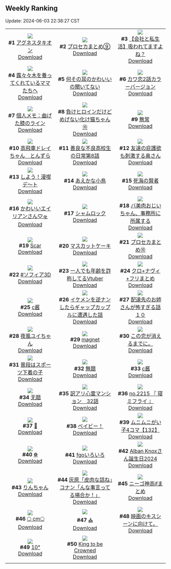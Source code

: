 ## Weekly Ranking
Update: 2024-06-03 22:38:27 CST

|      |      |      |
| :----: | :----: | :----: |
| ![](https://i.pixiv.re/c/240x480/img-master/img/2024/05/28/00/16/54/119114038_p0_master1200.jpg)<br>**#1** [アグネスタキオン](https://www.pixiv.net/artworks/119114038)<br>[Download](https://i.pixiv.re/img-original/img/2024/05/28/00/16/54/119114038_p0.jpg) | ![](https://i.pixiv.re/c/240x480/img-master/img/2024/05/27/22/27/35/119108713_p0_master1200.jpg)<br>**#2** [プロセカまとめ⑨](https://www.pixiv.net/artworks/119108713)<br>[Download](https://i.pixiv.re/img-original/img/2024/05/27/22/27/35/119108713_p0.jpg) | ![](https://i.pixiv.re/c/240x480/img-master/img/2024/05/28/12/15/21/119124251_p0_master1200.jpg)<br>**#3** [【会社と私生活】吸われてますよね？](https://www.pixiv.net/artworks/119124251)<br>[Download](https://i.pixiv.re/img-original/img/2024/05/28/12/15/21/119124251_p0.jpg) |
| ![](https://i.pixiv.re/c/240x480/img-master/img/2024/05/29/21/32/52/119164000_p0_master1200.jpg)<br>**#4** [露々々木を養ってくれているママたちへ](https://www.pixiv.net/artworks/119164000)<br>[Download](https://i.pixiv.re/img-original/img/2024/05/29/21/32/52/119164000_p0.jpg) | ![](https://i.pixiv.re/c/240x480/img-master/img/2024/05/29/00/00/55/119141561_p0_master1200.jpg)<br>**#5** [何その耳のかわいいの聞いてない](https://www.pixiv.net/artworks/119141561)<br>[Download](https://i.pixiv.re/img-original/img/2024/05/29/00/00/55/119141561_p0.jpg) | ![](https://i.pixiv.re/c/240x480/img-master/img/2024/05/28/12/00/25/119124024_p0_master1200.jpg)<br>**#6** [カワ恋2話カラーバージョン](https://www.pixiv.net/artworks/119124024)<br>[Download](https://i.pixiv.re/img-original/img/2024/05/28/12/00/25/119124024_p0.jpg) |
| ![](https://i.pixiv.re/c/240x480/img-master/img/2024/05/28/06/00/08/119119317_p0_master1200.jpg)<br>**#7** [個人メモ：曲げた膝のライン](https://www.pixiv.net/artworks/119119317)<br>[Download](https://i.pixiv.re/img-original/img/2024/05/28/06/00/08/119119317_p0.jpg) | ![](https://i.pixiv.re/c/240x480/img-master/img/2024/05/28/00/01/17/119113367_p0_master1200.jpg)<br>**#8** [負けヒロインだけどめげない化け猫ちゃん⑩](https://www.pixiv.net/artworks/119113367)<br>[Download](https://i.pixiv.re/img-original/img/2024/05/28/00/01/17/119113367_p0.png) | ![](https://i.pixiv.re/c/240x480/img-master/img/2024/05/27/00/00/27/119083349_p0_master1200.jpg)<br>**#9** [無常](https://www.pixiv.net/artworks/119083349)<br>[Download](https://i.pixiv.re/img-original/img/2024/05/27/00/00/27/119083349_p0.png) |
| ![](https://i.pixiv.re/c/240x480/img-master/img/2024/05/28/11/23/02/119123397_p0_master1200.jpg)<br>**#10** [高飛車ドレイちゃん　とんずら](https://www.pixiv.net/artworks/119123397)<br>[Download](https://i.pixiv.re/img-original/img/2024/05/28/11/23/02/119123397_p0.png) | ![](https://i.pixiv.re/c/240x480/img-master/img/2024/05/29/00/01/41/119141655_p0_master1200.jpg)<br>**#11** [善良な不良高校生の日常第8話](https://www.pixiv.net/artworks/119141655)<br>[Download](https://i.pixiv.re/img-original/img/2024/05/29/00/01/41/119141655_p0.jpg) | ![](https://i.pixiv.re/c/240x480/img-master/img/2024/05/28/00/07/52/119113718_p0_master1200.jpg)<br>**#12** [友達の庇護欲も刺激する奥さん](https://www.pixiv.net/artworks/119113718)<br>[Download](https://i.pixiv.re/img-original/img/2024/05/28/00/07/52/119113718_p0.jpg) |
| ![](https://i.pixiv.re/c/240x480/img-master/img/2024/05/27/00/01/19/119083500_p0_master1200.jpg)<br>**#13** [しよう！漫喫デ～ト](https://www.pixiv.net/artworks/119083500)<br>[Download](https://i.pixiv.re/img-original/img/2024/05/27/00/01/19/119083500_p0.jpg) | ![](https://i.pixiv.re/c/240x480/img-master/img/2024/05/27/00/00/10/119083266_p0_master1200.jpg)<br>**#14** [あえかな小鳥](https://www.pixiv.net/artworks/119083266)<br>[Download](https://i.pixiv.re/img-original/img/2024/05/27/00/00/10/119083266_p0.jpg) | ![](https://i.pixiv.re/c/240x480/img-master/img/2024/05/28/10/08/00/119122416_p0_master1200.jpg)<br>**#15** [死海の賢者](https://www.pixiv.net/artworks/119122416)<br>[Download](https://i.pixiv.re/img-original/img/2024/05/28/10/08/00/119122416_p0.jpg) |
| ![](https://i.pixiv.re/c/240x480/img-master/img/2024/05/29/18/51/02/119159231_p0_master1200.jpg)<br>**#16** [かわいいエイリアンさん♡🛸](https://www.pixiv.net/artworks/119159231)<br>[Download](https://i.pixiv.re/img-original/img/2024/05/29/18/51/02/119159231_p0.jpg) | ![](https://i.pixiv.re/c/240x480/img-master/img/2024/05/29/00/00/07/119141373_p0_master1200.jpg)<br>**#17** [シャムロック](https://www.pixiv.net/artworks/119141373)<br>[Download](https://i.pixiv.re/img-original/img/2024/05/29/00/00/07/119141373_p0.jpg) | ![](https://i.pixiv.re/c/240x480/img-master/img/2024/05/28/00/03/16/119113528_p0_master1200.jpg)<br>**#18** [バ美肉おじいちゃん、事務所に所属する](https://www.pixiv.net/artworks/119113528)<br>[Download](https://i.pixiv.re/img-original/img/2024/05/28/00/03/16/119113528_p0.jpg) |
| ![](https://i.pixiv.re/c/240x480/img-master/img/2024/05/29/00/16/35/119142262_p0_master1200.jpg)<br>**#19** [Scar](https://www.pixiv.net/artworks/119142262)<br>[Download](https://i.pixiv.re/img-original/img/2024/05/29/00/16/35/119142262_p0.jpg) | ![](https://i.pixiv.re/c/240x480/img-master/img/2024/05/27/20/30/03/119104603_p0_master1200.jpg)<br>**#20** [マスカットケーキ](https://www.pixiv.net/artworks/119104603)<br>[Download](https://i.pixiv.re/img-original/img/2024/05/27/20/30/03/119104603_p0.png) | ![](https://i.pixiv.re/c/240x480/img-master/img/2024/05/27/23/02/25/119111004_p0_master1200.jpg)<br>**#21** [プロセカまとめ⑩](https://www.pixiv.net/artworks/119111004)<br>[Download](https://i.pixiv.re/img-original/img/2024/05/27/23/02/25/119111004_p0.jpg) |
| ![](https://i.pixiv.re/c/240x480/img-master/img/2024/05/28/10/13/14/119122479_p0_master1200.jpg)<br>**#22** [#ソフィア3D](https://www.pixiv.net/artworks/119122479)<br>[Download](https://i.pixiv.re/img-original/img/2024/05/28/10/13/14/119122479_p0.jpg) | ![](https://i.pixiv.re/c/240x480/img-master/img/2024/05/28/20/33/19/119134368_p0_master1200.jpg)<br>**#23** [一人でも年齢を詐称してるVtuber](https://www.pixiv.net/artworks/119134368)<br>[Download](https://i.pixiv.re/img-original/img/2024/05/28/20/33/19/119134368_p0.png) | ![](https://i.pixiv.re/c/240x480/img-master/img/2024/05/29/19/18/07/119159921_p0_master1200.jpg)<br>**#24** [クロ+ナヴィ+フリまとめ](https://www.pixiv.net/artworks/119159921)<br>[Download](https://i.pixiv.re/img-original/img/2024/05/29/19/18/07/119159921_p0.jpg) |
| ![](https://i.pixiv.re/c/240x480/img-master/img/2024/05/27/17/24/00/119099716_p0_master1200.jpg)<br>**#25** [c酱](https://www.pixiv.net/artworks/119099716)<br>[Download](https://i.pixiv.re/img-original/img/2024/05/27/17/24/00/119099716_p0.jpg) | ![](https://i.pixiv.re/c/240x480/img-master/img/2024/05/29/00/09/49/119142025_p0_master1200.jpg)<br>**#26** [イケメンを逆ナンしたらギャップカップルに遭遇した話](https://www.pixiv.net/artworks/119142025)<br>[Download](https://i.pixiv.re/img-original/img/2024/05/29/00/09/49/119142025_p0.jpg) | ![](https://i.pixiv.re/c/240x480/img-master/img/2024/05/29/17/18/09/119157051_p0_master1200.jpg)<br>**#27** [配達先のお姉さんが怖すぎる話１０](https://www.pixiv.net/artworks/119157051)<br>[Download](https://i.pixiv.re/img-original/img/2024/05/29/17/18/09/119157051_p0.jpg) |
| ![](https://i.pixiv.re/c/240x480/img-master/img/2024/05/27/23/44/57/119112589_p0_master1200.jpg)<br>**#28** [夜風ユイちゃん](https://www.pixiv.net/artworks/119112589)<br>[Download](https://i.pixiv.re/img-original/img/2024/05/27/23/44/57/119112589_p0.jpg) | ![](https://i.pixiv.re/c/240x480/img-master/img/2024/05/27/18/00/04/119100508_p0_master1200.jpg)<br>**#29** [magnet](https://www.pixiv.net/artworks/119100508)<br>[Download](https://i.pixiv.re/img-original/img/2024/05/27/18/00/04/119100508_p0.jpg) | ![](https://i.pixiv.re/c/240x480/img-master/img/2024/05/29/19/03/48/119159595_p0_master1200.jpg)<br>**#30** [この恋が消えるまでに。](https://www.pixiv.net/artworks/119159595)<br>[Download](https://i.pixiv.re/img-original/img/2024/05/29/19/03/48/119159595_p0.jpg) |
| ![](https://i.pixiv.re/c/240x480/img-master/img/2024/05/27/18/42/57/119101656_p0_master1200.jpg)<br>**#31** [普段はスポーツ下着の子](https://www.pixiv.net/artworks/119101656)<br>[Download](https://i.pixiv.re/img-original/img/2024/05/27/18/42/57/119101656_p0.jpg) | ![](https://i.pixiv.re/c/240x480/img-master/img/2024/05/27/00/00/38/119083400_p0_master1200.jpg)<br>**#32** [無題](https://www.pixiv.net/artworks/119083400)<br>[Download](https://i.pixiv.re/img-original/img/2024/05/27/00/00/38/119083400_p0.jpg) | ![](https://i.pixiv.re/c/240x480/img-master/img/2024/05/27/17/24/46/119099731_p0_master1200.jpg)<br>**#33** [c酱](https://www.pixiv.net/artworks/119099731)<br>[Download](https://i.pixiv.re/img-original/img/2024/05/27/17/24/46/119099731_p0.jpg) |
| ![](https://i.pixiv.re/c/240x480/img-master/img/2024/05/28/02/48/50/119117303_p0_master1200.jpg)<br>**#34** [无题](https://www.pixiv.net/artworks/119117303)<br>[Download](https://i.pixiv.re/img-original/img/2024/05/28/02/48/50/119117303_p0.jpg) | ![](https://i.pixiv.re/c/240x480/img-master/img/2024/05/28/14/53/55/119126698_p0_master1200.jpg)<br>**#35** [訳アリ心霊マンション　32話](https://www.pixiv.net/artworks/119126698)<br>[Download](https://i.pixiv.re/img-original/img/2024/05/28/14/53/55/119126698_p0.jpg) | ![](https://i.pixiv.re/c/240x480/img-master/img/2024/05/28/12/53/14/119124886_p0_master1200.jpg)<br>**#36** [no.2215 『 寝ミフライ 』](https://www.pixiv.net/artworks/119124886)<br>[Download](https://i.pixiv.re/img-original/img/2024/05/28/12/53/14/119124886_p0.jpg) |
| ![](https://i.pixiv.re/c/240x480/img-master/img/2024/05/29/00/00/27/119141459_p0_master1200.jpg)<br>**#37** [👾](https://www.pixiv.net/artworks/119141459)<br>[Download](https://i.pixiv.re/img-original/img/2024/05/29/00/00/27/119141459_p0.png) | ![](https://i.pixiv.re/c/240x480/img-master/img/2024/05/28/21/19/42/119135984_p0_master1200.jpg)<br>**#38** [ベイビー！](https://www.pixiv.net/artworks/119135984)<br>[Download](https://i.pixiv.re/img-original/img/2024/05/28/21/19/42/119135984_p0.jpg) | ![](https://i.pixiv.re/c/240x480/img-master/img/2024/05/29/22/37/15/119113571_p0_master1200.jpg)<br>**#39** [ムニムニがい子4コマ【132】](https://www.pixiv.net/artworks/119113571)<br>[Download](https://i.pixiv.re/img-original/img/2024/05/29/22/37/15/119113571_p0.png) |
| ![](https://i.pixiv.re/c/240x480/img-master/img/2024/05/28/00/54/17/119115176_p0_master1200.jpg)<br>**#40** [❁](https://www.pixiv.net/artworks/119115176)<br>[Download](https://i.pixiv.re/img-original/img/2024/05/28/00/54/17/119115176_p0.jpg) | ![](https://i.pixiv.re/c/240x480/img-master/img/2024/05/27/02/34/27/119087663_p0_master1200.jpg)<br>**#41** [fgoいろいろ](https://www.pixiv.net/artworks/119087663)<br>[Download](https://i.pixiv.re/img-original/img/2024/05/27/02/34/27/119087663_p0.png) | ![](https://i.pixiv.re/c/240x480/img-master/img/2024/05/27/21/29/49/119106629_p0_master1200.jpg)<br>**#42** [Alban Knoxさん誕生日2024](https://www.pixiv.net/artworks/119106629)<br>[Download](https://i.pixiv.re/img-original/img/2024/05/27/21/29/49/119106629_p0.jpg) |
| ![](https://i.pixiv.re/c/240x480/img-master/img/2024/05/28/00/35/16/119114645_p0_master1200.jpg)<br>**#43** [りんちゃん](https://www.pixiv.net/artworks/119114645)<br>[Download](https://i.pixiv.re/img-original/img/2024/05/28/00/35/16/119114645_p0.png) | ![](https://i.pixiv.re/c/240x480/img-master/img/2024/05/28/16/09/23/119127902_p0_master1200.jpg)<br>**#44** [灰原「皮肉な話ね」コナン「んな事言ってる場合か！」](https://www.pixiv.net/artworks/119127902)<br>[Download](https://i.pixiv.re/img-original/img/2024/05/28/16/09/23/119127902_p0.jpg) | ![](https://i.pixiv.re/c/240x480/img-master/img/2024/05/29/00/07/32/119141942_p0_master1200.jpg)<br>**#45** [ニーゴ神高ifまとめ](https://www.pixiv.net/artworks/119141942)<br>[Download](https://i.pixiv.re/img-original/img/2024/05/29/00/07/32/119141942_p0.jpg) |
| ![](https://i.pixiv.re/c/240x480/img-master/img/2024/05/28/21/03/22/119135420_p0_master1200.jpg)<br>**#46** [🌕 cm🌕](https://www.pixiv.net/artworks/119135420)<br>[Download](https://i.pixiv.re/img-original/img/2024/05/28/21/03/22/119135420_p0.png) | ![](https://i.pixiv.re/c/240x480/img-master/img/2024/05/27/11/58/14/119094231_p0_master1200.jpg)<br>**#47** [⛪️](https://www.pixiv.net/artworks/119094231)<br>[Download](https://i.pixiv.re/img-original/img/2024/05/27/11/58/14/119094231_p0.jpg) | ![](https://i.pixiv.re/c/240x480/img-master/img/2024/05/29/15/30/56/119155182_p0_master1200.jpg)<br>**#48** [映画のキスシーンに向けて。](https://www.pixiv.net/artworks/119155182)<br>[Download](https://i.pixiv.re/img-original/img/2024/05/29/15/30/56/119155182_p0.jpg) |
| ![](https://i.pixiv.re/c/240x480/img-master/img/2024/05/28/01/01/37/119115401_p0_master1200.jpg)<br>**#49** [10°](https://www.pixiv.net/artworks/119115401)<br>[Download](https://i.pixiv.re/img-original/img/2024/05/28/01/01/37/119115401_p0.png) | ![](https://i.pixiv.re/c/240x480/img-master/img/2024/05/28/04/54/59/119118723_p0_master1200.jpg)<br>**#50** [King to be Crowned](https://www.pixiv.net/artworks/119118723)<br>[Download](https://i.pixiv.re/img-original/img/2024/05/28/04/54/59/119118723_p0.jpg) |
|      |
